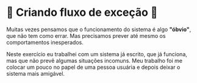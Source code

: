 # 🚀 Criando fluxo de exceção 🚀

Muitas vezes pensamos que o funcionamento do sistema é algo **"óbvio"**, que não tem como errar. Mas precisamos prever até mesmo os comportamentos inesperados.

Neste exercício eu trabalhei com um sistema já escrito, que já funciona, mas que não prevê algumas situações incomuns. Meu trabalho foi me colocar um pouco no papel de uma pessoa usuária e depois deixar o sistema mais amigável.
